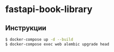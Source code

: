 # fastapi-book-library

## Инструкции

```sh
$ docker-compose up -d --build
$ docker-compose exec web alembic upgrade head
```
